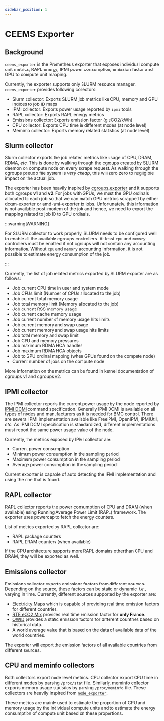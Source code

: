 ```yaml
---
sidebar_position: 1
---
```


# CEEMS Exporter

## Background

`ceems_exporter` is the Prometheus exporter that exposes individual compute unit 
metrics, RAPL energy, IPMI power consumption, emission factor and GPU to compute unit
mapping.

Currently, the exporter supports only SLURM resource manager. 
`ceems_exporter` provides following collectors:

- Slurm collector: Exports SLURM job metrics like CPU, memory and GPU indices to job ID maps
- IPMI collector: Exports power usage reported by `ipmi` tools
- RAPL collector: Exports RAPL energy metrics
- Emissions collector: Exports emission factor (g eCO2/kWh)
- CPU collector: Exports CPU time in different modes (at node level)
- Meminfo collector: Exports memory related statistics (at node level)

## Slurm collector

Slurm collector exports the job related metrics like usage of CPU, DRAM, RDMA, _etc_. 
This is done by walking through the cgroups created by SLURM daemon on compute node on 
every scrape request. As walking through the cgroups pseudo file system is _very cheap_, 
this will zero zero to negligible impact on the actual job.

The exporter has been heavily inspired by 
[cgroups_exporter](https://github.com/treydock/cgroup_exporter) and it supports both 
cgroups **v1** and **v2**. For jobs with GPUs, we must the GPU ordinals allocated to 
each job so that we can match GPU metrics scrapped by either 
[dcgm-exporter](https://github.com/NVIDIA/dcgm-exporter) or 
[amd-smi-exporter](https://github.com/amd/amd_smi_exporter) to jobs. Unfortunately, 
this information is not available post-mortem of the job and hence, we need to export 
the mapping related to job ID to GPU ordinals. 

:::warning[WARNING]

For SLURM collector to work properly, SLURM needs to be configured well to enable all 
the available cgroups controllers. At least `cpu` and `memory` controllers must be 
enabled if not cgroups will not contain any accounting information. Without `cpu` 
and `memory` accounting information, it is not possible to estimate energy consumption 
of the job.

:::

Currently, the list of job related metrics exported by SLURM exporter are as follows:

- Job current CPU time in user and system mode
- Job CPUs limit (Number of CPUs allocated to the job)
- Job current total memory usage
- Job total memory limit (Memory allocated to the job)
- Job current RSS memory usage
- Job current cache memory usage
- Job current number of memory usage hits limits
- Job current memory and swap usage
- Job current memory and swap usage hits limits
- Job total memory and swap limit
- Job CPU and memory pressures
- Job maximum RDMA HCA handles
- Job maximum RDMA HCA objects
- Job to GPU ordinal mapping (when GPUs found on the compute node)
- Current number of jobs on the compute node

More information on the metrics can be found in kernel documentation of 
[cgroups v1](https://www.kernel.org/doc/Documentation/cgroup-v1/memory.txt) and 
[cgroups v2](https://git.kernel.org/pub/scm/linux/kernel/git/tj/cgroup.git/tree/Documentation/admin-guide/cgroup-v2.rst). 

## IPMI collector

The IPMI collector reports the current power usage by the node reported by 
[IPMI DCMI](https://www.intel.com/content/dam/www/public/us/en/documents/technical-specifications/dcmi-v1-5-rev-spec.pdf) 
command specification. Generally IPMI DCMI is available on all types of nodes and 
manufacturers as it is needed for BMC control. There are several IPMI implementation 
available like FreeIPMI, OpenIPMI, IPMIUtil, _etc._ As IPMI DCMI specification is 
standardized, different implementations must report the same power usage value of the node.

Currently, the metrics exposed by IPMI collector are:

- Current power consumption
- Minimum power consumption in the sampling period
- Maximum power consumption in the sampling period
- Average power consumption in the sampling period

Current exporter is capable of auto detecting the IPMI implementation and using
the one that is found.

## RAPL collector

RAPL collector reports the power consumption of CPU and DRAM (when available) using 
Running Average Power Limit (RAPL) framework. The exporter uses powercap to fetch the 
energy counters. 

List of metrics exported by RAPL collector are:

- RAPL package counters
- RAPL DRAM counters (when available)

If the CPU architecture supports more RAPL domains otherthan CPU and DRAM, they will be 
exported as well.

## Emissions collector

Emissions collector exports emissions factors from different sources. Depending on the 
source, these factors can be static or dynamic, _i.e.,_ varying in time. Currently, 
different sources supported by the exporter are:

- [Electricity Maps](https://app.electricitymaps.com/map) which is capable of providing 
real time emission factors for different countries.
- [RTE eCO2 Mix](https://www.rte-france.com/en/eco2mix/co2-emissions) provides real time
emission factor for **only France**.
- [OWID](https://ourworldindata.org/co2-and-greenhouse-gas-emissions) provides a static 
emission factors for different countries based on historical data.
- A world average value that is based on the data of available data of the world countries.

The exporter will export the emission factors of all available countries from different
sources.

## CPU and meminfo collectors

Both collectors export node level metrics. CPU collector export CPU time in different
modes by parsing `/proc/stat` file. Similarly, meminfo collector exports memory usage 
statistics by parsing `/proc/meminfo` file. These collectors are heavily inspired from 
[`node_exporter`](https://github.com/prometheus/node_exporter). 

These metrics are mainly used to estimate the proportion of CPU and memory usage by the 
individual compute units and to estimate the energy consumption of compute unit 
based on these proportions.
